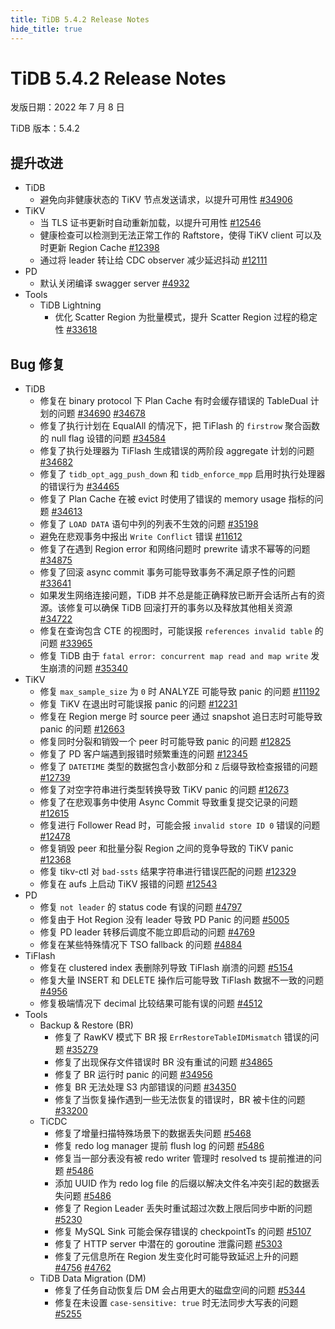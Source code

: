 ```yaml
---
title: TiDB 5.4.2 Release Notes
hide_title: true
---
```


# TiDB 5.4.2 Release Notes

发版日期：2022 年 7 月 8 日

TiDB 版本：5.4.2

## 提升改进

- TiDB
  - 避免向非健康状态的 TiKV 节点发送请求，以提升可用性 [#34906](https://github.com/pingcap/tidb/issues/34906)
- TiKV
  - 当 TLS 证书更新时自动重新加载，以提升可用性 [#12546](https://github.com/tikv/tikv/issues/12546)
  - 健康检查可以检测到无法正常工作的 Raftstore，使得 TiKV client 可以及时更新 Region Cache [#12398](https://github.com/tikv/tikv/issues/12398)
  - 通过将 leader 转让给 CDC observer 减少延迟抖动 [#12111](https://github.com/tikv/tikv/issues/12111)
- PD
  - 默认关闭编译 swagger server [#4932](https://github.com/tikv/pd/issues/4932)
- Tools
  - TiDB Lightning
    - 优化 Scatter Region 为批量模式，提升 Scatter Region 过程的稳定性 [#33618](https://github.com/pingcap/tidb/issues/33618)

## Bug 修复

- TiDB
  - 修复在 binary protocol 下 Plan Cache 有时会缓存错误的 TableDual 计划的问题 [#34690](https://github.com/pingcap/tidb/issues/34690) [#34678](https://github.com/pingcap/tidb/issues/34678)
  - 修复了执行计划在 EqualAll 的情况下，把 TiFlash 的 `firstrow` 聚合函数的 null flag 设错的问题 [#34584](https://github.com/pingcap/tidb/issues/34584)
  - 修复了执行处理器为 TiFlash 生成错误的两阶段 aggregate 计划的问题 [#34682](https://github.com/pingcap/tidb/issues/34682)
  - 修复了 `tidb_opt_agg_push_down` 和 `tidb_enforce_mpp` 启用时执行处理器的错误行为 [#34465](https://github.com/pingcap/tidb/issues/34465)
  - 修复了 Plan Cache 在被 evict 时使用了错误的 memory usage 指标的问题 [#34613](https://github.com/pingcap/tidb/issues/34613)
  - 修复了 `LOAD DATA` 语句中列的列表不生效的问题 [#35198](https://github.com/pingcap/tidb/issues/35198)
  - 避免在悲观事务中报出 `Write Conflict` 错误 [#11612](https://github.com/tikv/tikv/issues/11612)
  - 修复了在遇到 Region error 和网络问题时 prewrite 请求不幂等的问题 [#34875](https://github.com/pingcap/tidb/issues/34875)
  - 修复了回滚 async commit 事务可能导致事务不满足原子性的问题 [#33641](https://github.com/pingcap/tidb/issues/33641)
  - 如果发生网络连接问题，TiDB 并不总是能正确释放已断开会话所占有的资源。该修复可以确保 TiDB 回滚打开的事务以及释放其他相关资源 [#34722](https://github.com/pingcap/tidb/issues/34722)
  - 修复在查询包含 CTE 的视图时，可能误报 `references invalid table` 的问题 [#33965](https://github.com/pingcap/tidb/issues/33965)
  - 修复 TiDB 由于 `fatal error: concurrent map read and map write` 发生崩溃的问题 [#35340](https://github.com/pingcap/tidb/issues/35340)
- TiKV
  - 修复 `max_sample_size` 为 `0` 时 ANALYZE 可能导致 panic 的问题 [#11192](https://github.com/tikv/tikv/issues/11192)
  - 修复 TiKV 在退出时可能误报 panic 的问题 [#12231](https://github.com/tikv/tikv/issues/12231)
  - 修复在 Region merge 时 source peer 通过 snapshot 追日志时可能导致 panic 的问题 [#12663](https://github.com/tikv/tikv/issues/12663)
  - 修复同时分裂和销毁一个 peer 时可能导致 panic 的问题 [#12825](https://github.com/tikv/tikv/issues/12825)
  - 修复了 PD 客户端遇到报错时频繁重连的问题 [#12345](https://github.com/tikv/tikv/issues/12345)
  - 修复了 `DATETIME` 类型的数据包含小数部分和 `Z` 后缀导致检查报错的问题 [#12739](https://github.com/tikv/tikv/issues/12739)
  - 修复了对空字符串进行类型转换导致 TiKV panic 的问题 [#12673](https://github.com/tikv/tikv/issues/12673)
  - 修复了在悲观事务中使用 Async Commit 导致重复提交记录的问题 [#12615](https://github.com/tikv/tikv/issues/12615)
  - 修复进行 Follower Read 时，可能会报 `invalid store ID 0` 错误的问题 [#12478](https://github.com/tikv/tikv/issues/12478)
  - 修复销毁 peer 和批量分裂 Region 之间的竞争导致的 TiKV panic [#12368](https://github.com/tikv/tikv/issues/12368)
  - 修复 tikv-ctl 对 `bad-ssts` 结果字符串进行错误匹配的问题 [#12329](https://github.com/tikv/tikv/issues/12329)
  - 修复在 aufs 上启动 TiKV 报错的问题 [#12543](https://github.com/tikv/tikv/issues/12543)
- PD
  - 修复 `not leader` 的 status code 有误的问题 [#4797](https://github.com/tikv/pd/issues/4797)
  - 修复由于 Hot Region 没有 leader 导致 PD Panic 的问题 [#5005](https://github.com/tikv/pd/issues/5005)
  - 修复 PD leader 转移后调度不能立即启动的问题 [#4769](https://github.com/tikv/pd/issues/4769)
  - 修复在某些特殊情况下 TSO fallback 的问题 [#4884](https://github.com/tikv/pd/issues/4884)
- TiFlash
  - 修复在 clustered index 表删除列导致 TiFlash 崩溃的问题 [#5154](https://github.com/pingcap/tiflash/issues/5154)
  - 修复大量 INSERT 和 DELETE 操作后可能导致 TiFlash 数据不一致的问题 [#4956](https://github.com/pingcap/tiflash/issues/4956)
  - 修复极端情况下 decimal 比较结果可能有误的问题 [#4512](https://github.com/pingcap/tiflash/issues/4512)
- Tools
  - Backup & Restore (BR)
    - 修复了 RawKV 模式下 BR 报 `ErrRestoreTableIDMismatch` 错误的问题 [#35279](https://github.com/pingcap/tidb/issues/35279)
    - 修复了出现保存文件错误时 BR 没有重试的问题 [#34865](https://github.com/pingcap/tidb/issues/34865)
    - 修复了 BR 运行时 panic 的问题 [#34956](https://github.com/pingcap/tidb/issues/34956)
    - 修复 BR 无法处理 S3 内部错误的问题 [#34350](https://github.com/pingcap/tidb/issues/34350)
    - 修复了当恢复操作遇到一些无法恢复的错误时，BR 被卡住的问题 [#33200](https://github.com/pingcap/tidb/issues/33200)
  - TiCDC
    - 修复了增量扫描特殊场景下的数据丢失问题 [#5468](https://github.com/pingcap/tiflow/issues/5468)
    - 修复 redo log manager 提前 flush log 的问题 [#5486](https://github.com/pingcap/tiflow/issues/5486)
    - 修复当一部分表没有被 redo writer 管理时 resolved ts 提前推进的问题 [#5486](https://github.com/pingcap/tiflow/issues/5486)
    - 添加 UUID 作为 redo log file 的后缀以解决文件名冲突引起的数据丢失问题 [#5486](https://github.com/pingcap/tiflow/issues/5486)
    - 修复了 Region Leader 丢失时重试超过次数上限后同步中断的问题 [#5230](https://github.com/pingcap/tiflow/issues/5230)
    - 修复 MySQL Sink 可能会保存错误的 checkpointTs 的问题 [#5107](https://github.com/pingcap/tiflow/issues/5107)
    - 修复了 HTTP server 中潜在的 goroutine 泄露问题 [#5303](https://github.com/pingcap/tiflow/issues/5303)
    - 修复了元信息所在 Region 发生变化时可能导致延迟上升的问题 [#4756](https://github.com/pingcap/tiflow/issues/4756) [#4762](https://github.com/pingcap/tiflow/issues/4762)
  - TiDB Data Migration (DM)
    - 修复了任务自动恢复后 DM 会占用更大的磁盘空间的问题 [#5344](https://github.com/pingcap/tiflow/issues/5344)
    - 修复在未设置 `case-sensitive: true` 时无法同步大写表的问题 [#5255](https://github.com/pingcap/tiflow/issues/5255)